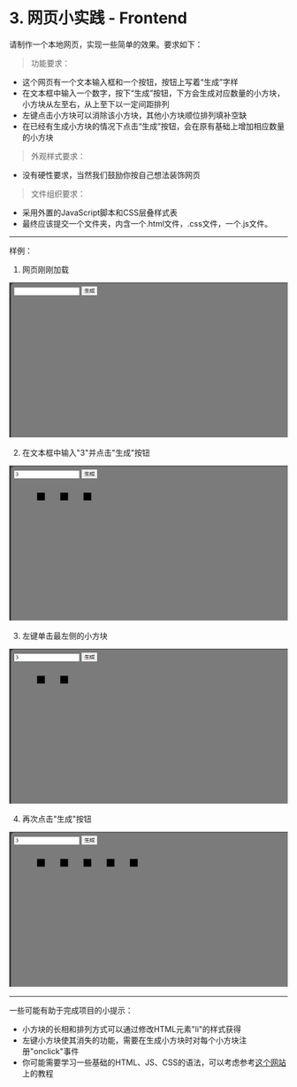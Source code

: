 # 3. 网页小实践 - Frontend

请制作一个本地网页，实现一些简单的效果。要求如下：

> 功能要求：

-   这个网页有一个文本输入框和一个按钮，按钮上写着“生成”字样
-   在文本框中输入一个数字，按下“生成”按钮，下方会生成对应数量的小方块，小方块从左至右，从上至下以一定间距排列
-   左键点击小方块可以消除该小方块，其他小方块顺位排列填补空缺
-   在已经有生成小方块的情况下点击“生成”按钮，会在原有基础上增加相应数量的小方块

> 外观样式要求：

-   没有硬性要求，当然我们鼓励你按自己想法装饰网页

> 文件组织要求：

-   采用外置的JavaScript脚本和CSS层叠样式表
-   最终应该提交一个文件夹，内含一个.html文件，.css文件，一个.js文件。

***

样例：

1.  网页刚刚加载

![](https://github.com/jeffreyqjf/zjueva-tech-joinus-internal/blob/master/img/p1_YDG9sgo3rv.png)

2.  在文本框中输入"3"并点击"生成"按钮

![](https://github.com/jeffreyqjf/zjueva-tech-joinus-internal/blob/master/img/p2_d8lLSjKqx0.png)

3.  左键单击最左侧的小方块

![](https://github.com/jeffreyqjf/zjueva-tech-joinus-internal/blob/master/img/p3_zTbicgK-TB.png)

4.  再次点击"生成"按钮

![](https://github.com/jeffreyqjf/zjueva-tech-joinus-internal/blob/master/img/p4_Yd9bfVwRC0.png)

***

一些可能有助于完成项目的小提示：

-   小方块的长相和排列方式可以通过修改HTML元素"li"的样式获得
-   左键小方块使其消失的功能，需要在生成小方块时对每个小方块注册"onclick"事件
-   你可能需要学习一些基础的HTML、JS、CSS的语法，可以考虑参考[这个网站](https://www.runoob.com/ "这个网站")上的教程